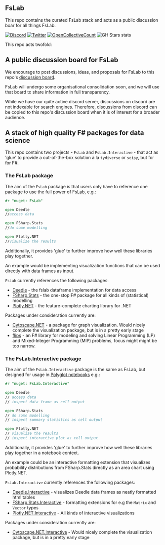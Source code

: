## FsLab

This repo contains the curated FsLab stack and acts as a public discussion boar for all things FsLab.

[![Discord](https://img.shields.io/discord/836161044501889064?color=purple&label=Join%20our%20Discord%21&logo=discord&logoColor=white)](https://discord.gg/6nju7mRQ9G)
[![Twitter](https://img.shields.io/twitter/follow/fslaborg?style=social)](https://twitter.com/fslaborg)
[![OpenCollectiveCount](https://img.shields.io/opencollective/all/fslab)](https://opencollective.com/fslab)
![GH Stars stats](https://img.shields.io/badge/dynamic/json?logo=github&label=GitHub%20Stars&style=social&query=%24.stars&url=https://api.github-star-counter.workers.dev/user/fslaborg)

This repo acts twofold:

## A **public discussion board** for FsLab

We encourage to post discussions, ideas, and proposals for FsLab to this repo's [discussion board]().

FsLab will undergo some organisational consolidation soon, and we will use that board to share information in full transparency.

While we have our quite active discord server, discussions on discord are not indexable for search engines.
Therefore, discussions from discord can be copied to this repo's discussion board when it is of interest for a broader audience.

## A stack of high quality F# packages for data science

This repo contains two projects - `FsLab` and `FsLab.Interactive` - that act as 'glue' to provide a out-of-the-box solution à la `tydiverse` or `scipy`, but for for F#.

### The FsLab package

The aim of the `FsLab` package is that users only have to reference one package to use the full power of FsLab, e.g.:

```fsharp
#r "nuget: FsLab"

open Deedle
//access data

open FSharp.Stats
//do some modelling

open Plotly.NET
//visualize the results
```

Additionally, it provides 'glue' to further improve how well these libraries play together.

An example would be implementing visualization functions that can be used directly with data frames as input.

`FsLab` currently references the following packages:

- [Deedle]() - the fslab dataframe implementation for data access
- [FSharp.Stats]() - the one-stop F# package for all kinds of (statistical) modelling
- [Plotly.NET]() - the feature-complete charting library for .NET

Packages under consideration currently are:
- [Cytoscape.NET]() - a package for graph visualization. Would nicely complete the visualization package, but is in a pretty early stage
- [flips]() - an F# library for modeling and solving Linear Programming (LP) and Mixed-Integer Programming (MIP) problems, focus might might be too narrow.

### The FsLab.Interactive package

The aim of the `FsLab.Interactive` package is the same as FsLab, but designed for usage in [Polyglot notebooks]() e.g.:

```fsharp
#r "nuget: FsLab.Interactive"

open Deedle
// access data
// inspect data frame as cell output

open FSharp.Stats
// do some modelling
// inspect summary statistics as cell output

open Plotly.NET
// visualize the results
// inspect interactive plot as cell output
```

Additionally, it provides 'glue' to further improve how well these libraries play together in a notebook context.

An example could be an interactive formatting extension that visualizes probability distributions from FSharp.Stats directly as an area chart using Plotly.NET.

`FsLab.Interactive` currently references the following packages:

- [Deedle.Interactive]() - visualizes Deedle data frames as neatly formatted html tables
- [FSharp.Stats.Interactive]() - formatting extensions for e.g the `Matrix` and `Vector` types
- [Plotly.NET.Interactive]() - All kinds of interactive visualizations

Packages under consideration currently are:
- [Cytoscape.NET.Interactive]() - Would nicely complete the visualization package, but is in a pretty early stage
